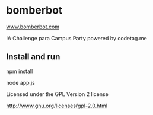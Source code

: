 bomberbot
=========

www.bomberbot.com

IA Challenge para Campus Party powered by codetag.me



Install and run
----------------

npm install

node app.js

Licensed under the GPL Version 2 license

http://www.gnu.org/licenses/gpl-2.0.html
